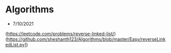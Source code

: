 # Algorithms
- 7/10/2021

(https://leetcode.com/problems/reverse-linked-list/)
(https://github.com/sheshanth123/Algorithms/blob/master/Easy/reverseLinkedList.py])
